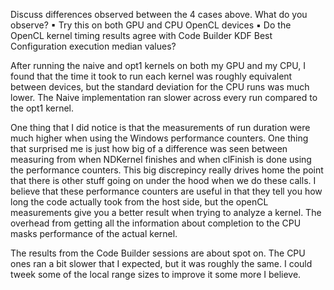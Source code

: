 Discuss differences observed between the 4 cases above. What do you observe?
▪ Try this on both GPU and CPU OpenCL devices
▪ Do the OpenCL kernel timing results agree with Code Builder KDF Best
Configuration execution median values?

After running the naive and opt1 kernels on both my GPU and my CPU, I found that the time it took to run each kernel was roughly equivalent between devices, but the standard deviation for the CPU runs was much lower. The Naive implementation ran slower across every run compared to the opt1 kernel.

One thing that I did notice is that the measurements of run duration were much higher when using the Windows performance counters. One thing that surprised me is just how big of a difference was seen between measuring from when NDKernel finishes and when clFinish is done using the performance counters. This big discrepincy really drives home the point that there is other stuff going on under the hood when we do these calls. I believe that these performance counters are useful in that they tell you how long the code actually took from the host side, but the openCL measurements give you a better result when trying to analyze a kernel. The overhead from getting all the information about completion to the CPU masks performance of the actual kernel. 

The results from the Code Builder sessions are about spot on. The CPU ones ran a bit slower that I expected, but it was roughly the same. I could tweek some of the local range sizes to improve it some more I believe.